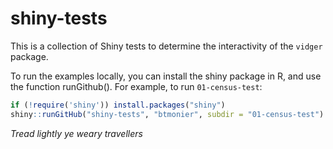 # shiny-tests

This is a collection of Shiny tests to determine the interactivity of the `vidger` package.

To run the examples locally, you can install the shiny package in R, and use the function runGithub(). For example, to run `01-census-test`:

``` r
if (!require('shiny')) install.packages("shiny")
shiny::runGitHub("shiny-tests", "btmonier", subdir = "01-census-test")
```

*Tread lightly ye weary travellers*

